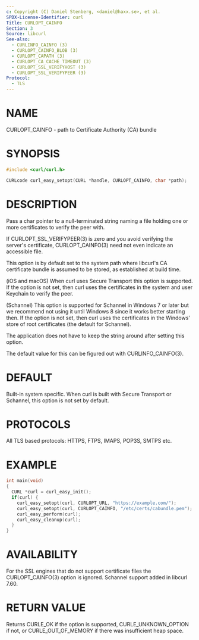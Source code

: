 ```yaml
---
c: Copyright (C) Daniel Stenberg, <daniel@haxx.se>, et al.
SPDX-License-Identifier: curl
Title: CURLOPT_CAINFO
Section: 3
Source: libcurl
See-also:
  - CURLINFO_CAINFO (3)
  - CURLOPT_CAINFO_BLOB (3)
  - CURLOPT_CAPATH (3)
  - CURLOPT_CA_CACHE_TIMEOUT (3)
  - CURLOPT_SSL_VERIFYHOST (3)
  - CURLOPT_SSL_VERIFYPEER (3)
Protocol:
  - TLS
---
```


# NAME

CURLOPT_CAINFO - path to Certificate Authority (CA) bundle

# SYNOPSIS

~~~c
#include <curl/curl.h>

CURLcode curl_easy_setopt(CURL *handle, CURLOPT_CAINFO, char *path);
~~~

# DESCRIPTION

Pass a char pointer to a null-terminated string naming a file holding one or
more certificates to verify the peer with.

If CURLOPT_SSL_VERIFYPEER(3) is zero and you avoid verifying the
server's certificate, CURLOPT_CAINFO(3) need not even indicate an
accessible file.

This option is by default set to the system path where libcurl's CA
certificate bundle is assumed to be stored, as established at build time.

(iOS and macOS) When curl uses Secure Transport this option is supported. If
the option is not set, then curl uses the certificates in the system and user
Keychain to verify the peer.

(Schannel) This option is supported for Schannel in Windows 7 or later but we
recommend not using it until Windows 8 since it works better starting then.
If the option is not set, then curl uses the certificates in the Windows'
store of root certificates (the default for Schannel).

The application does not have to keep the string around after setting this
option.

The default value for this can be figured out with CURLINFO_CAINFO(3).

# DEFAULT

Built-in system specific. When curl is built with Secure Transport or
Schannel, this option is not set by default.

# PROTOCOLS

All TLS based protocols: HTTPS, FTPS, IMAPS, POP3S, SMTPS etc.

# EXAMPLE

~~~c
int main(void)
{
  CURL *curl = curl_easy_init();
  if(curl) {
    curl_easy_setopt(curl, CURLOPT_URL, "https://example.com/");
    curl_easy_setopt(curl, CURLOPT_CAINFO, "/etc/certs/cabundle.pem");
    curl_easy_perform(curl);
    curl_easy_cleanup(curl);
  }
}
~~~

# AVAILABILITY

For the SSL engines that do not support certificate files the
CURLOPT_CAINFO(3) option is ignored. Schannel support added in libcurl
7.60.

# RETURN VALUE

Returns CURLE_OK if the option is supported, CURLE_UNKNOWN_OPTION if not, or
CURLE_OUT_OF_MEMORY if there was insufficient heap space.
